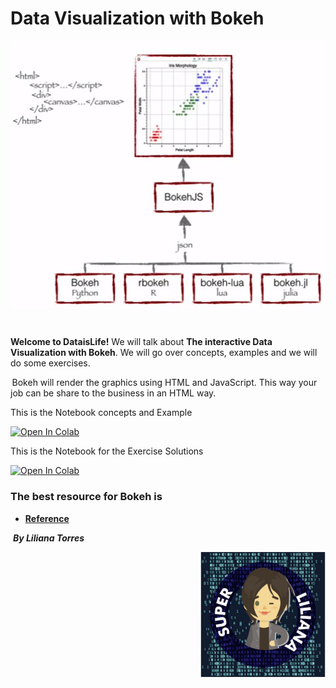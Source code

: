 #             Data Visualization with Bokeh

<img alt="Women Who Code WWC Talk." align="center" src="images/Bokeh_Intro.png">

&nbsp;

**Welcome to DataisLife!**  We will talk about  **The interactive Data Visualization with Bokeh**. We will go over  concepts, examples and we will do some exercises. 

 Bokeh will render the graphics using HTML and JavaScript. This way your job can be share to the business in an HTML way.



This is the Notebook concepts and Example

[![Open In Colab](https://colab.research.google.com/assets/colab-badge.svg)](https://colab.research.google.com/github/liliana3186/DataVizBokehWWC/blob/master/notebook/.ipynb_checkpoints/DataVizBokeh-checkpoint.ipynb)



This is the Notebook for the Exercise Solutions

[![Open In Colab](https://colab.research.google.com/assets/colab-badge.svg)](https://colab.research.google.com/github/liliana3186/DataVizBokehWWC/blob/master/notebook/.ipynb_checkpoints/Exercises-Solution-checkpoint.ipynb)




### The best resource for Bokeh is 

 *  [**Reference**](https://docs.bokeh.org/en/2.0.2/)



​                                                                                                                                                    _**By Liliana Torres**_

<img alt="Image Lili" align="right" height=200, with=100, src="images/Lili_new.JPG">

  																																						



&nbsp;&nbsp;&nbsp;&nbsp;&nbsp;

&nbsp;



&nbsp;



&nbsp;

